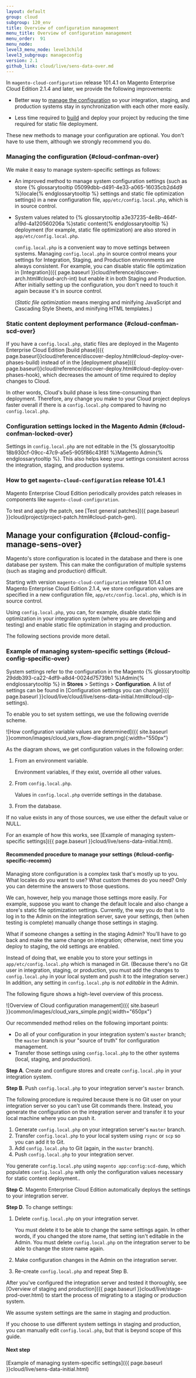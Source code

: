```yaml
---
layout: default
group: cloud
subgroup: 120_env
title: Overview of configuration management
menu_title: Overview of configuration management
menu_order:  91
menu_node:
level3_menu_node: level3child
level3_subgroup: manageconfig
version: 2.1
github_link: cloud/live/sens-data-over.md
---
```


In `magento-cloud-configuration` release 101.4.1 on Magento Enterprise Cloud Edition 2.1.4 and later, we provide the following improvements:

*	Better way to [manage the configuration](#cloud-confman-over) so your integration, staging, and production systems stay in synchronization with each other more easily.

	<!-- Sensitive data, such as payment processor passwords and API keys, are managed using either environment variables or using the Magento Admin only. -->
*	Less time required to [build](#cloud-confman-scd-over) and deploy your project by reducing the time required for static file deployment.

<div class="bs-callout bs-callout-info" markdown="1">
These new methods to manage your configuration are optional. You don't have to use them, although we strongly recommend you do.
</div>

### Managing the configuration {#cloud-confman-over}
We <!-- help you protect sensitive settings and  -->make it easy to manage system-specific settings as follows:

<!-- *	A new method to manage sensitive settings (such as {% glossarytooltip 5b963536-8f03-45c4-963b-688021f4eea7 %}payment gateway{% endglossarytooltip %} passwords).
 -->
 *	An improved method to manage system configuration settings (such as store {% glossarytooltip 05099dbb-d491-4e33-a065-16035cb2d4d9 %}locale{% endglossarytooltip %} settings and static file optimization settings) in a new configuration file, `app/etc/config.local.php`, which is in source control.

<!-- *	In your [staging]({{ page.baseurl }}cloud/reference/discover-arch.html#cloud-arch-stage) and [production]({{ page.baseurl }}cloud/reference/discover-arch.html#cloud-arch-prod) systems, you manage sensitive settings by defining environment variables.

	You can change sensitive variables using the Magento Enterprise Cloud Edition [Web Interface]({{ page.baseurl }}cloud/project/project-webint-basic.html).  -->
*	System values related to {% glossarytooltip a3e37235-4e8b-464f-a19d-4a120560206a %}static content{% endglossarytooltip %} deployment (for example, static file optimization) are also stored in `app/etc/config.local.php`.

	<!-- Sensitive values are _not_ stored in `app/etc/config.local.php`. -->

	`config.local.php` is a convenient way to move settings between systems. Managing `config.local.php` in source control means your settings for Integration, Staging, and Production environments are always consistent. For example, you can disable static file optimization in [Integration]({{ page.baseurl }}cloud/reference/discover-arch.html#cloud-arch-int) but enable it in both Staging and Production. After initially setting up the configuration, you don't need to touch it again because it's in source control.

	(_Static file optimization_ means merging and minifying JavaScript and Cascading Style Sheets, and minifying HTML templates.)

### Static content deployment performance {#cloud-confman-scd-over}
If you have a `config.local.php`, static files are deployed in the Magento Enterprise Cloud Edition [build phase]({{ page.baseurl}}cloud/reference/discover-deploy.html#cloud-deploy-over-phases-build) instead of in the [deployment phase]({{ page.baseurl}}cloud/reference/discover-deploy.html#cloud-deploy-over-phases-hook), which decreases the amount of time required to deploy changes to Cloud.

In other words, Cloud's build phase is less time-consuming than deployment. Therefore, any change you make to your Cloud project deploys faster overall if there is a `config.local.php` compared to having no `config.local.php`.

### Configuration settings locked in the Magento Admin {#cloud-confman-locked-over}
Settings in `config.local.php` are not editable in the {% glossarytooltip 18b930cf-09cc-47c9-a5e5-905f86c43f81 %}Magento Admin{% endglossarytooltip %}. This also helps keep your settings consistent across the integration, staging, and production systems.

### How to get `magento-cloud-configuration` release 101.4.1
Magento Enterprise Cloud Edition periodically provides patch releases in components like `magento-cloud-configuration`.

To test and apply the patch, see [Test general patches]({{ page.baseurl }}cloud/project/project-patch.html#cloud-patch-gen).

## Manage your configuration <!-- and protect sensitive settings --> {#cloud-config-manage-sens-over}
Magento's store configuration is located in the database and there is one database per system. This can make the configuration of multiple systems (such as staging and production) difficult.

Starting with version `magento-cloud-configuration` release 101.4.1 on Magento Enterprise Cloud Edition 2.1.4, we store configuration values are specified in a new configuration file, `app/etc/config.local.php`, which is in source control.

Using `config.local.php`, you can, for example, disable static file optimization in your integration system (where you are developing and testing) and enable static file optimization in staging and production.

<!-- *	Sensitive values, such as payment processor settings, are specified using environment variables. Viewing or changing environment variables is restricted to people who have at minimum a project reader role with [environment administrator]({{ page.baseurl }}cloud/project/user-admin.html#loud-role-env) privileges.
 -->

The following sections provide more detail.

### Example of managing system-specific settings {#cloud-config-specific-over}
System settings refer to the configuration in the Magento {% glossarytooltip 29ddb393-ca22-4df9-a8d4-0024d75739b1 %}Admin{% endglossarytooltip %} in **Stores** > Settings > **Configuration**. A list of settings can be found in [Configuration settings you can change]({{ page.baseurl }}cloud/live/cloud/live/sens-data-initial.html#cloud-clp-settings).

<!-- #### How we set system values
In each of your Magento Enterprise Cloud Edition systems (integration, staging, and production), you have the option of overriding certain configuration settings:

*	Some settings, such as the search engine and caching system, might be the same across all systems
*	Other settings, such as static file optimization settings, can be unique to a particular system
*	Sensitive settings, such as payment processor settings, are set using environment variables

	<div class="bs-callout bs-callout-info" markdown="1">
	*	You can set _any_ value using environment variables but we emphasize sensitive values for obvious reasons. For a list of all variables you can set, see [System settings reference]({{ page.baseurl }}cloud/live/config-reference-var-name.html).
	*	We assume system settings are the same in staging and production. Sensitive settings might be different.
	</div> -->

To enable you to set system settings, we use the following override scheme.

![How configuration variable values are determined]({{ site.baseurl }}common/images/cloud_vars_flow-diagram.png){:width="550px"}

As the diagram shows, we get configuration values in the following order:

1.	From an environment variable.

	Environment variables, if they exist, override all other values.
2.	From `config.local.php`.

	Values in `config.local.php` override settings in the database.
3.	From the database.

If no value exists in any of those sources, we use either the default value or NULL.

For an example of how this works, see [Example of managing system-specific settings]({{ page.baseurl }}cloud/live/sens-data-initial.html).

#### Recommended procedure to manage your settings {#cloud-config-specific-recomm}
Managing store configuration is a complex task that's mostly up to you. What locales do you want to use? What custom themes do you need? Only you can determine the answers to those questions.

We can, however, help you manage those settings more easily. For example, suppose you want to change the default locale and also change a store's static file optimization settings. Currently, the way you do that is to log in to the Admin on the integration server, save your settings, then (when testing is complete) manually change those settings in staging.

What if someone changes a setting in the staging Admin? You'll have to go back and make the same change on integration; otherwise, next time you deploy to staging, the old settings are enabled.

Instead of doing that, we enable you to store your settings in `app/etc/config.local.php` which is managed in Git. (Because there's no Git user in integration, staging, or production, you must add the changes to `config.local.php` in your local system and push it to the integration server.) In addition, any setting in `config.local.php` is _not editable_ in the Admin.

The following figure shows a high-level overview of this process.

![Overview of Cloud configuration management]({{ site.baseurl }}common/images/cloud_vars_simple.png){:width="650px"}

Our recommended method relies on the following important points:

*	Do all of your configuration in your integration system's `master` branch; the `master` branch is your "source of truth" for configuration management.
*	Transfer those settings using `config.local.php` to the other systems (local, staging, and production).

**Step A**. Create and configure stores and create `config.local.php` in your integration system.

**Step B**. Push `config.local.php` to your integration server's `master` branch.

The following procedure is required because there is no Git user on your integration server so you can't use Git commands there. Instead, you generate the configuration on the integration server and transfer it to your local machine where you can push it.

1.	Generate `config.local.php` on your integration server's `master` branch.
3.	Transfer `config.local.php` to your local system using `rsync` or `scp` so you can add it to Git.
4.	Add `config.local.php` to Git (again, in the `master` branch).
5.	Push `config.local.php` to your integration server.

You generate `config.local.php` using `magento app:config:scd-dump`, which populates `config.local.php` with only the configuration values necessary for static content deployment..

<!-- *	`magento app:config:dump` populates `config.local.php` with all system configuration values _except_ sensitive values.
*	`magento app:config:scd-dump` populates `config.local.php` with only the configuration values necessary for static content deployment. -->

**Step C**. Magento Enterprise Cloud Edition automatically deploys the settings to your integration server.

**Step D**. To change settings:

1.	Delete `config.local.php` on your integration server.

	You must delete it to be able to change the same settings again. In other words, if you changed the store name, that setting isn't editable in the Admin. You must delete `config.local.php` on the integration server to be able to change the store name again.
2.	Make configuration changes in the Admin on the integration server.
3.	Re-create `config.local.php` and repeat Step B.

After you've configured the integration server and tested it thoroughly, see [Overview of staging and production]({{ page.baseurl }}cloud/live/stage-prod-over.html) to start the process of migrating to a staging or production system.

<div class="bs-callout bs-callout-warning" markdown="1">
We assume system settings are the same in staging and production. <!-- Only sensitive configuration values should change in those systems and you manage them using environment variables. -->

If you choose to use different system settings in staging and production, you can manually edit `config.local.php`, but that is beyond scope of this guide.
</div>

#### Next step
[Example of managing system-specific settings]({{ page.baseurl }}cloud/live/sens-data-initial.html)
